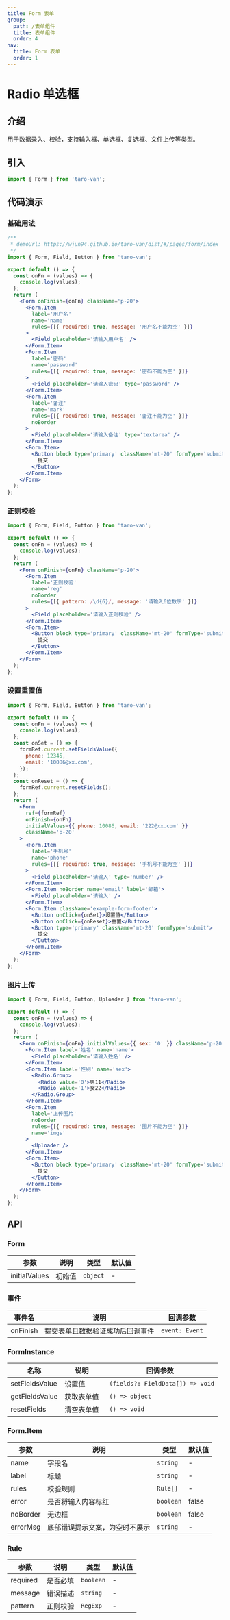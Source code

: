 ```yaml
---
title: Form 表单
group:
  path: /表单组件
  title: 表单组件
  order: 4
nav:
  title: Form 表单
  order: 1
---
```


# Radio 单选框

## 介绍

用于数据录入、校验，支持输入框、单选框、复选框、文件上传等类型。

## 引入

```jsx | pure
import { Form } from 'taro-van';
```

## 代码演示

### 基础用法

```jsx | iframe
/**
 * demoUrl: https://wjun94.github.io/taro-van/dist/#/pages/form/index
 */
import { Form, Field, Button } from 'taro-van';

export default () => {
  const onFn = (values) => {
    console.log(values);
  };
  return (
    <Form onFinish={onFn} className='p-20'>
      <Form.Item
        label='用户名'
        name='name'
        rules={[{ required: true, message: '用户名不能为空' }]}
      >
        <Field placeholder='请输入用户名' />
      </Form.Item>
      <Form.Item
        label='密码'
        name='password'
        rules={[{ required: true, message: '密码不能为空' }]}
      >
        <Field placeholder='请输入密码' type='password' />
      </Form.Item>
      <Form.Item
        label='备注'
        name='mark'
        rules={[{ required: true, message: '备注不能为空' }]}
        noBorder
      >
        <Field placeholder='请输入备注' type='textarea' />
      </Form.Item>
      <Form.Item>
        <Button block type='primary' className='mt-20' formType='submit'>
          提交
        </Button>
      </Form.Item>
    </Form>
  );
};
```

### 正则校验

```jsx | iframe
import { Form, Field, Button } from 'taro-van';

export default () => {
  const onFn = (values) => {
    console.log(values);
  };
  return (
    <Form onFinish={onFn} className='p-20'>
      <Form.Item
        label='正则校验'
        name='reg'
        noBorder
        rules={[{ pattern: /\d{6}/, message: '请输入6位数字' }]}
      >
        <Field placeholder='请输入正则校验' />
      </Form.Item>
      <Form.Item>
        <Button block type='primary' className='mt-20' formType='submit'>
          提交
        </Button>
      </Form.Item>
    </Form>
  );
};
```

### 设置重置值

```jsx | iframe
import { Form, Field, Button } from 'taro-van';

export default () => {
  const onFn = (values) => {
    console.log(values);
  };
  const onSet = () => {
    formRef.current.setFieldsValue({
      phone: 12345,
      email: '10086@xx.com',
    });
  };
  const onReset = () => {
    formRef.current.resetFields();
  };
  return (
    <Form
      ref={formRef}
      onFinish={onFn}
      initialValues={{ phone: 10086, email: '222@xx.com' }}
      className='p-20'
    >
      <Form.Item
        label='手机号'
        name='phone'
        rules={[{ required: true, message: '手机号不能为空' }]}
      >
        <Field placeholder='请输入' type='number' />
      </Form.Item>
      <Form.Item noBorder name='email' label='邮箱'>
        <Field placeholder='请输入' />
      </Form.Item>
      <Form.Item className='example-form-footer'>
        <Button onClick={onSet}>设置值</Button>
        <Button onClick={onReset}>重置</Button>
        <Button type='primary' className='mt-20' formType='submit'>
          提交
        </Button>
      </Form.Item>
    </Form>
  );
};
```

### 图片上传

```jsx | iframe
import { Form, Field, Button, Uploader } from 'taro-van';

export default () => {
  const onFn = (values) => {
    console.log(values);
  };
  return (
    <Form onFinish={onFn} initialValues={{ sex: '0' }} className='p-20'>
      <Form.Item label='姓名' name='name'>
        <Field placeholder='请输入姓名' />
      </Form.Item>
      <Form.Item label='性别' name='sex'>
        <Radio.Group>
          <Radio value='0'>男11</Radio>
          <Radio value='1'>女22</Radio>
        </Radio.Group>
      </Form.Item>
      <Form.Item
        label='上传图片'
        noBorder
        rules={[{ required: true, message: '图片不能为空' }]}
        name='imgs'
      >
        <Uploader />
      </Form.Item>
      <Form.Item>
        <Button block type='primary' className='mt-20' formType='submit'>
          提交
        </Button>
      </Form.Item>
    </Form>
  );
};
```

## API

### Form

| 参数          | 说明   | 类型     | 默认值 |
| ------------- | ------ | -------- | ------ |
| initialValues | 初始值 | `object` | -      |

### 事件

| 事件名   | 说明                             | 回调参数       |
| -------- | -------------------------------- | -------------- |
| onFinish | 提交表单且数据验证成功后回调事件 | `event: Event` |

### FormInstance

| 名称           | 说明       | 回调参数                          |
| -------------- | ---------- | --------------------------------- |
| setFieldsValue | 设置值     | ` (fields?: FieldData[]) => void` |
| getFieldsValue | 获取表单值 | ` () => object`                   |
| resetFields    | 清空表单值 | ` () => void`                     |

### Form.Item

| 参数     | 说明                           | 类型      | 默认值 |
| -------- | ------------------------------ | --------- | ------ |
| name     | 字段名                         | `string`  | -      |
| label    | 标题                           | `string`  | -      |
| rules    | 校验规则                       | `Rule[]`  | -      |
| error    | 是否将输入内容标红             | `boolean` | false  |
| noBorder | 无边框                         | `boolean` | false  |
| errorMsg | 底部错误提示文案，为空时不展示 | `string`  | -      |

### Rule

| 参数     | 说明     | 类型      | 默认值 |
| -------- | -------- | --------- | ------ |
| required | 是否必填 | `boolean` | -      |
| message  | 错误描述 | `string`  | -      |
| pattern  | 正则校验 | `RegExp`  | -      |
